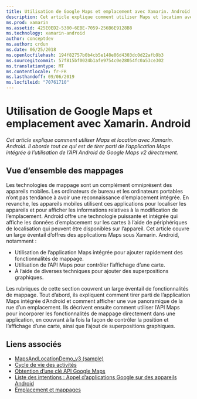 ```yaml
---
title: Utilisation de Google Maps et emplacement avec Xamarin. Android
description: Cet article explique comment utiliser Maps et location avec Xamarin. Android. Il aborde tout ce qui est de tirer parti de l’application Maps intégrée à l’utilisation de l’API Android de Google Maps v2 directement.
ms.prod: xamarin
ms.assetid: 425E0ED2-5380-6EBE-7059-256B6E9128B8
ms.technology: xamarin-android
author: conceptdev
ms.author: crdun
ms.date: 06/25/2018
ms.openlocfilehash: 194f82757b0b4cb5e148e06d4303dc0d22afb9b3
ms.sourcegitcommit: 57f815bf0024b1afe9754c0e28054fc0a53ce302
ms.translationtype: MT
ms.contentlocale: fr-FR
ms.lasthandoff: 09/06/2019
ms.locfileid: "70761710"
---
```

# <a name="how-to-use-google-maps-and-location-with-xamarinandroid"></a>Utilisation de Google Maps et emplacement avec Xamarin. Android

_Cet article explique comment utiliser Maps et location avec Xamarin. Android. Il aborde tout ce qui est de tirer parti de l’application Maps intégrée à l’utilisation de l’API Android de Google Maps v2 directement._

## <a name="maps-overview"></a>Vue d’ensemble des mappages

Les technologies de mappage sont un complément omniprésent des appareils mobiles. Les ordinateurs de bureau et les ordinateurs portables n’ont pas tendance à avoir une reconnaissance d’emplacement intégrée. En revanche, les appareils mobiles utilisent ces applications pour localiser les appareils et pour afficher les informations relatives à la modification de l’emplacement. Android offre une technologie puissante et intégrée qui affiche les données d’emplacement sur les cartes à l’aide de périphériques de localisation qui peuvent être disponibles sur l’appareil. Cet article couvre un large éventail d’offres des applications Maps sous Xamarin. Android, notamment : 

- Utilisation de l’application Maps intégrée pour ajouter rapidement des fonctionnalités de mappage.
- Utilisation de l’API Maps pour contrôler l’affichage d’une carte.
- À l’aide de diverses techniques pour ajouter des superpositions graphiques.

Les rubriques de cette section couvrent un large éventail de fonctionnalités de mappage.
Tout d’abord, ils expliquent comment tirer parti de l’application Maps intégrée d’Android et comment afficher une vue panoramique de la rue d’un emplacement. Ils décrivent ensuite comment utiliser l’API Maps pour incorporer les fonctionnalités de mappage directement dans une application, en couvrant à la fois la façon de contrôler la position et l’affichage d’une carte, ainsi que l’ajout de superpositions graphiques.

## <a name="related-links"></a>Liens associés

- [MapsAndLocationDemo_v3 (sample)](https://docs.microsoft.com/samples/xamarin/monodroid-samples/mapsandlocationdemo-v3)
- [Cycle de vie des activités](~/android/app-fundamentals/activity-lifecycle/index.md)
- [Obtention d’une clé API Google Maps](~/android/platform/maps-and-location/maps/obtaining-a-google-maps-api-key.md)
- [Liste des intentions : Appel d’applications Google sur des appareils Android](https://developer.android.com/guide/appendix/g-app-intents.html)
- [Emplacement et mappages](https://developer.android.com/guide/topics/location/index.html)

